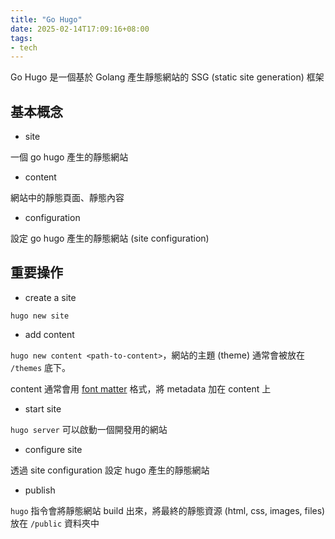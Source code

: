 ```yaml
---
title: "Go Hugo"
date: 2025-02-14T17:09:16+08:00
tags:
- tech
---
```

Go Hugo 是一個基於 Golang 產生靜態網站的 SSG (static site generation) 框架
## 基本概念

- site

一個 go hugo 產生的靜態網站
- content

網站中的靜態頁面、靜態內容
- configuration

設定 go hugo 產生的靜態網站 (site configuration)

## 重要操作
- create a site

`hugo new site`
- add content

`hugo new content <path-to-content>`，網站的主題 (theme) 通常會被放在 `/themes` 底下。

content 通常會用 [font matter](https://gohugo.io/content-management/front-matter/) 格式，將 metadata 加在 content 上
- start site

`hugo server` 可以啟動一個開發用的網站
- configure site

透過 site configuration 設定 hugo 產生的靜態網站
- publish

`hugo` 指令會將靜態網站 build 出來，將最終的靜態資源 (html, css, images, files) 放在 `/public` 資料夾中

